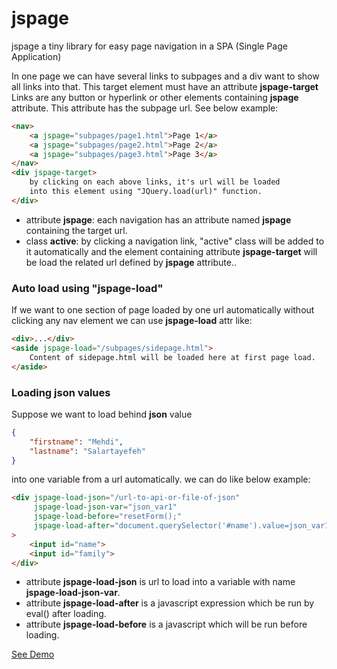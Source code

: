 # jspage 
jspage a tiny library for easy page navigation in a SPA (Single Page Application)

In one page we can have several links to subpages and a div want to show all links into that.
This target element must have an attribute <b>jspage-target</b>
Links are any button or hyperlink or other elements containing <b>jspage</b> attribute. This attribute has the subpage url. See below example:

```html
<nav>
    <a jspage="subpages/page1.html">Page 1</a>
    <a jspage="subpages/page2.html">Page 2</a>
    <a jspage="subpages/page3.html">Page 3</a>
</nav>
<div jspage-target>
    by clicking on each above links, it's url will be loaded 
    into this element using "JQuery.load(url)" function. 
</div>
```
* attribute <b>jspage</b>: each navigation has an attribute named <b>jspage</b> containing the target url.
* class <b>active</b>: by clicking a navigation link, "active" class will be added to it automatically and the element containing attribute <b>jspage-target</b> will be load the related url defined by <b>jspage</b> attribute..

### Auto load using "jspage-load"
If we want to one section of page loaded by one url automatically without clicking any nav element we can use <b>jspage-load</b> attr like:
```html
<div>...</div>
<aside jspage-load="/subpages/sidepage.html">
    Content of sidepage.html will be loaded here at first page load.
</aside>
```
  
### Loading json values
Suppose we want to load behind <b>json</b> value 
```json
{
    "firstname": "Mehdi",
    "lastname": "Salartayefeh"
}
```
into one variable from a url automatically. we can do like below example:
```html
<div jspage-load-json="/url-to-api-or-file-of-json" 
     jspage-load-json-var="json_var1"
     jspage-load-before="resetForm();"
     jspage-load-after="document.querySelector('#name').value=json_var1.firstname;"
>
    <input id="name">
    <input id="family">
</div>
```

* attribute <b>jspage-load-json</b> is url to load into a variable with name <b>jspage-load-json-var</b>.
* attribute <b>jspage-load-after</b> is a javascript expression which be run by eval() after loading.
* attribute <b>jspage-load-before</b> is a javascript which will be run before loading.


<a href="https://mehdi-salartayefeh.github.io/front-end/jsbind/">See Demo</a>
